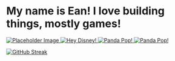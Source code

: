 # My name is Ean! I love building things, mostly games!

<a href="https://www.harrypotterhogwartsmystery.com/">
    <img src="https://imgs.search.brave.com/Vn6wKfl2xihewl9-NLEsnpm5CfoXQcCsgH-NYmavRUw/rs:fit:860:0:0:0/g:ce/aHR0cHM6Ly9hc3Nl/dHMtcHJkLmlnbmlt/Z3MuY29tLzIwMjIv/MTIvMTQvaG93YXJ0/c215c3RlcnktMTY3/MDk3NjQ4ODY2Mi5q/cGc_d2lkdGg9MzAw/JmNyb3A9MToxLHNt/YXJ0JmF1dG89d2Vi/cA" alt="Placeholder Image" alt="Harry Potter Hogwarts Mystery!">
</a>

<a href="https://disneyworld.disney.go.com/guest-services/hey-disney/">
    <img src="https://github.com/E-A-N/E-A-N/assets/17329104/a13c3dd4-c599-4567-84bc-3ff18493e94c" alt="Hey Disney!">
</a>

<a href="https://www.jamcity.com/game/panda-pop/">
    <img src="https://github.com/E-A-N/E-A-N/assets/17329104/a206faa1-8ca0-4c58-8910-1c8d21869905" alt="Panda Pop!">
</a>

<a href="https://www.flickplay.co/">
    <img src="https://github.com/E-A-N/E-A-N/assets/17329104/b3237d62-ea8d-47f2-8190-305c6f87776a" alt="Panda Pop!">
</a>

<a href="https://git.io/streak-stats"><img src="https://streak-stats.demolab.com?user=E-A-N&theme=tokyonight" alt="GitHub Streak" /></a>
